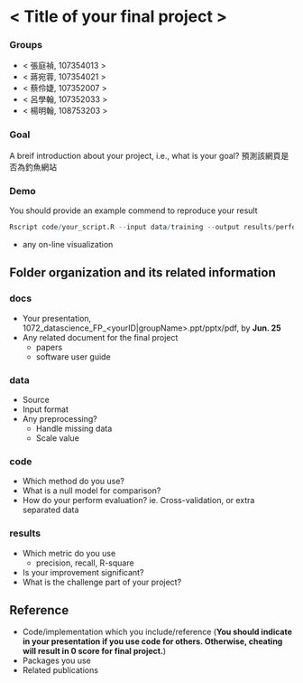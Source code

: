 # < Title of your final project >

### Groups
* < 張庭禎, 107354013 >
* < 蔣宛蓉, 107354021 >
* < 蔡伶婕, 107352007 >
* < 呂學翰, 107352033 >
* < 楊明翰, 108753203 >

### Goal
A breif introduction about your project, i.e., what is your goal?
預測該網頁是否為釣魚網站

### Demo 
You should provide an example commend to reproduce your result
```R
Rscript code/your_script.R --input data/training --output results/performance.tsv
```
* any on-line visualization

## Folder organization and its related information

### docs
* Your presentation, 1072_datascience_FP_<yourID|groupName>.ppt/pptx/pdf, by **Jun. 25**
* Any related document for the final project
  * papers
  * software user guide

### data

* Source
* Input format
* Any preprocessing?
  * Handle missing data
  * Scale value

### code

* Which method do you use?
* What is a null model for comparison?
* How do your perform evaluation? ie. Cross-validation, or extra separated data

### results

* Which metric do you use 
  * precision, recall, R-square
* Is your improvement significant?
* What is the challenge part of your project?

## Reference
* Code/implementation which you include/reference (__You should indicate in your presentation if you use code for others. Otherwise, cheating will result in 0 score for final project.__)
* Packages you use
* Related publications


